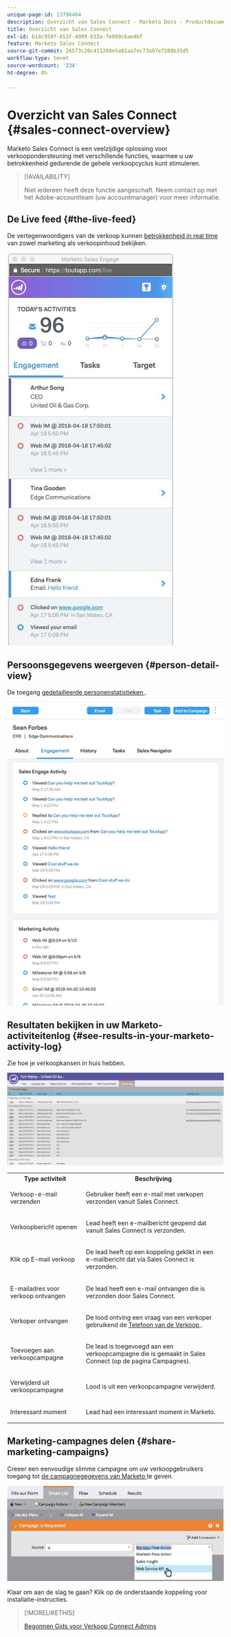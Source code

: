 ```yaml
---
unique-page-id: 13796464
description: Overzicht van Sales Connect - Marketo Docs - Productdocumentatie
title: Overzicht van Sales Connect
exl-id: b14c950f-653f-4909-b33a-7e099c6ae4bf
feature: Marketo Sales Connect
source-git-commit: 26573c20c411208e5a01aa7ec73a97e7208b35d5
workflow-type: tm+mt
source-wordcount: '234'
ht-degree: 0%

---
```


# Overzicht van Sales Connect {#sales-connect-overview}

Marketo Sales Connect is een veelzijdige oplossing voor verkoopondersteuning met verschillende functies, waarmee u uw betrokkenheid gedurende de gehele verkoopcyclus kunt stimuleren.

>[!AVAILABILITY]
>
>Niet iedereen heeft deze functie aangeschaft. Neem contact op met het Adobe-accountteam (uw accountmanager) voor meer informatie.

## De Live feed {#the-live-feed}

De vertegenwoordigers van de verkoop kunnen [ betrokkenheid in real time ](/help/marketo/product-docs/marketo-sales-connect/email/the-live-feed/live-feed-overview.md) van zowel marketing als verkoopinhoud bekijken.

![](assets/engagement.jpg)

## Persoonsgegevens weergeven {#person-detail-view}

De toegang [ gedetailleerde personenstatistieken ](/help/marketo/product-docs/marketo-sales-connect/people/person-detail-view.md).

![](assets/2018-05-11-at-3.28-pm.jpg)

## Resultaten bekijken in uw Marketo-activiteitenlog {#see-results-in-your-marketo-activity-log}

Zie hoe je verkoopkansen in huis hebben.

![](assets/2018-05-11-at-3.30-pm.jpg)

<table>
 <tbody>
  <tr>
   <th>Type activiteit</th>
   <th>Beschrijving</th>
  </tr>
  <tr>
   <td><p>Verkoop-e-mail verzenden</p></td>
   <td><p>Gebruiker heeft een e-mail met verkopen verzonden vanuit Sales Connect.</p></td>
  </tr>
  <tr>
   <td><p>Verkoopbericht openen</p></td>
   <td><p>Lead heeft een e-mailbericht geopend dat vanuit Sales Connect is verzonden.</p></td>
  </tr>
  <tr>
   <td><p>Klik op E-mail verkoop</p></td>
   <td><p>De lead heeft op een koppeling geklikt in een e-mailbericht dat via Sales Connect is verzonden.</p></td>
  </tr>
  <tr>
   <td colspan="1"><p>E-mailadres voor verkoop ontvangen</p></td>
   <td colspan="1"><p>De lead heeft een e-mail ontvangen die is verzonden door Sales Connect.</p></td>
  </tr>
  <tr>
   <td colspan="1"><p>Verkoper ontvangen</p></td>
   <td colspan="1"><p>De lood ontving een vraag van een verkoper gebruikend de <a href="/help/marketo/product-docs/marketo-sales-connect/phone/sales-phone-overview.md" rel="nofollow"> Telefoon van de Verkoop </a>.</p></td>
  </tr>
  <tr>
   <td colspan="1"><p>Toevoegen aan verkoopcampagne</p></td>
   <td colspan="1"><p>De lead is toegevoegd aan een verkoopcampagne die is gemaakt in Sales Connect (op de pagina Campagnes).</p></td>
  </tr>
  <tr>
   <td colspan="1"><p>Verwijderd uit verkoopcampagne</p></td>
   <td colspan="1"><p>Lood is uit een verkoopcampagne verwijderd.</p></td>
  </tr>
  <tr>
   <td colspan="1"><p>Interessant moment</p></td>
   <td colspan="1"><p>Lead had een interessant moment in Marketo.</p></td>
  </tr>
 </tbody>
</table>

## Marketing-campagnes delen {#share-marketing-campaigns}

Creeer een eenvoudige slimme campagne om uw verkoopgebruikers toegang tot [ de campagnegegevens van Marketo ](/help/marketo/product-docs/marketo-sales-connect/marketo/make-a-campaign-visible-to-sales-connect-users.md) te geven.

![](assets/campaign-is-requested.jpg)

Klaar om aan de slag te gaan? Klik op de onderstaande koppeling voor installatie-instructies.

>[!MORELIKETHIS]
>
>[ Begonnen Gids voor Verkoop Connect Admins ](/help/marketo/product-docs/marketo-sales-connect/getting-started/getting-started-guide-for-sales-connect-admins.md)
